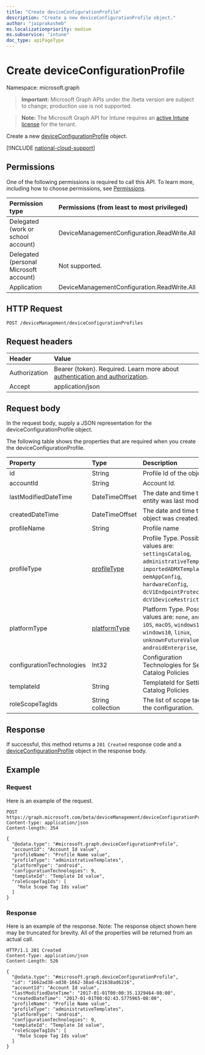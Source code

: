 ```yaml
---
title: "Create deviceConfigurationProfile"
description: "Create a new deviceConfigurationProfile object."
author: "jaiprakashmb"
ms.localizationpriority: medium
ms.subservice: "intune"
doc_type: apiPageType
---
```


# Create deviceConfigurationProfile

Namespace: microsoft.graph

> **Important:** Microsoft Graph APIs under the /beta version are subject to change; production use is not supported.

> **Note:** The Microsoft Graph API for Intune requires an [active Intune license](https://go.microsoft.com/fwlink/?linkid=839381) for the tenant.

Create a new [deviceConfigurationProfile](../resources/intune-policylistingservice-deviceconfigurationprofile.md) object.

[!INCLUDE [national-cloud-support](../../includes/all-clouds.md)]

## Permissions
One of the following permissions is required to call this API. To learn more, including how to choose permissions, see [Permissions](/graph/permissions-reference).

|Permission type|Permissions (from least to most privileged)|
|:---|:---|
|Delegated (work or school account)|DeviceManagementConfiguration.ReadWrite.All|
|Delegated (personal Microsoft account)|Not supported.|
|Application|DeviceManagementConfiguration.ReadWrite.All|

## HTTP Request
<!-- {
  "blockType": "ignored"
}
-->
``` http
POST /deviceManagement/deviceConfigurationProfiles
```

## Request headers
|Header|Value|
|:---|:---|
|Authorization|Bearer {token}. Required. Learn more about [authentication and authorization](/graph/auth/auth-concepts).|
|Accept|application/json|

## Request body
In the request body, supply a JSON representation for the deviceConfigurationProfile object.

The following table shows the properties that are required when you create the deviceConfigurationProfile.

|Property|Type|Description|
|:---|:---|:---|
|id|String|Profile Id of the object.|
|accountId|String|Account Id.|
|lastModifiedDateTime|DateTimeOffset|The date and time the entity was last modified.|
|createdDateTime|DateTimeOffset|The date and time the object was created.|
|profileName|String|Profile name|
|profileType|[profileType](../resources/intune-policylistingservice-profiletype.md)|Profile Type. Possible values are: `settingsCatalog`, `administrativeTemplates`, `importedADMXTemplates`, `oemAppConfig`, `hardwareConfig`, `dcV1EndpointProtection`, `dcV1DeviceRestrictions`.|
|platformType|[platformType](../resources/intune-policylistingservice-platformtype.md)|Platform Type. Possible values are: `none`, `android`, `iOS`, `macOS`, `windows10X`, `windows10`, `linux`, `unknownFutureValue`, `androidEnterprise`, `aosp`.|
|configurationTechnologies|Int32|Configuration Technologies for Settins Catalog Policies|
|templateId|String|TemplateId for Settings Catalog Policies|
|roleScopeTagIds|String collection|The list of scope tags for the configuration.|



## Response
If successful, this method returns a `201 Created` response code and a [deviceConfigurationProfile](../resources/intune-policylistingservice-deviceconfigurationprofile.md) object in the response body.

## Example

### Request
Here is an example of the request.
``` http
POST https://graph.microsoft.com/beta/deviceManagement/deviceConfigurationProfiles
Content-type: application/json
Content-length: 354

{
  "@odata.type": "#microsoft.graph.deviceConfigurationProfile",
  "accountId": "Account Id value",
  "profileName": "Profile Name value",
  "profileType": "administrativeTemplates",
  "platformType": "android",
  "configurationTechnologies": 9,
  "templateId": "Template Id value",
  "roleScopeTagIds": [
    "Role Scope Tag Ids value"
  ]
}
```

### Response
Here is an example of the response. Note: The response object shown here may be truncated for brevity. All of the properties will be returned from an actual call.
``` http
HTTP/1.1 201 Created
Content-Type: application/json
Content-Length: 526

{
  "@odata.type": "#microsoft.graph.deviceConfigurationProfile",
  "id": "1662ad38-ad38-1662-38ad-621638ad6216",
  "accountId": "Account Id value",
  "lastModifiedDateTime": "2017-01-01T00:00:35.1329464-08:00",
  "createdDateTime": "2017-01-01T00:02:43.5775965-08:00",
  "profileName": "Profile Name value",
  "profileType": "administrativeTemplates",
  "platformType": "android",
  "configurationTechnologies": 9,
  "templateId": "Template Id value",
  "roleScopeTagIds": [
    "Role Scope Tag Ids value"
  ]
}
```
